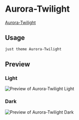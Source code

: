 # Aurora-Twilight

[Aurora-Twilight](https://quinta0.github.io/)

## Usage

```bash
just theme Aurora-Twilight
```

## Preview

### Light

![Preview of Aurora-Twilight Light](preview-light.png)

### Dark

![Preview of Aurora-Twilight Dark](preview-dark.png)
